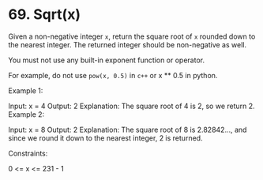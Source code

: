 # 69. Sqrt(x)  
  
Given a non-negative integer ```x```, return the square root of ```x``` rounded down to the nearest integer. The returned integer should be non-negative as well.

You must not use any built-in exponent function or operator.

For example, do not use ```pow(x, 0.5)``` in ```c++``` or x ** 0.5 in python.
 

Example 1:

Input: x = 4
Output: 2
Explanation: The square root of 4 is 2, so we return 2.
Example 2:

Input: x = 8
Output: 2
Explanation: The square root of 8 is 2.82842..., and since we round it down to the nearest integer, 2 is returned.
 

Constraints:

0 <= x <= 231 - 1